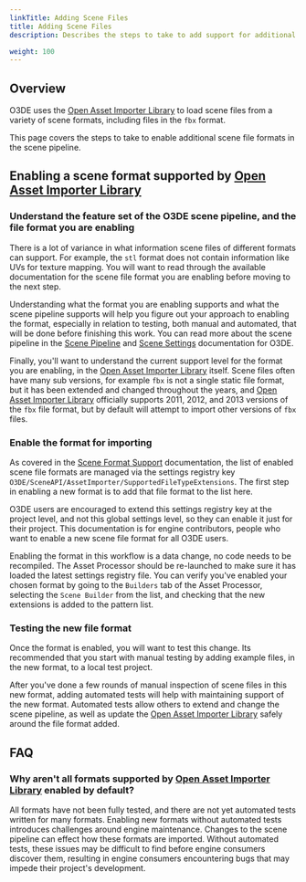 ```yaml
---
linkTitle: Adding Scene Files
title: Adding Scene Files
description: Describes the steps to take to add support for additional scene file formats.

weight: 100
---
```


## Overview

O3DE uses the [Open Asset Importer Library](./openassetimporter) to load scene files from a variety of scene formats, including files in the `fbx` format.

This page covers the steps to take to enable additional scene file formats in the scene pipeline.

## Enabling a scene format supported by [Open Asset Importer Library](./openassetimporter)

### Understand the feature set of the O3DE scene pipeline, and the file format you are enabling

There is a lot of variance in what information scene files of different formats can support. For example, the `stl` format does not contain information like UVs for texture mapping. You will want to read through the available documentation for the scene file format you are enabling before moving to the next step.

Understanding what the format you are enabling supports and what the scene pipeline supports will help you figure out your approach to enabling the format, especially in relation to testing, both manual and automated, that will be done before finishing this work. You can read more about the scene pipeline in the [Scene Pipeline](../../user-guide/assets/scene-pipeline) and [Scene Settings](../../user-guide/assets/scene-settings) documentation for O3DE.

Finally, you'll want to understand the current support level for the format you are enabling, in the [Open Asset Importer Library](./openassetimporter) itself. Scene files often have many sub versions, for example `fbx` is not a single static file format, but it has been extended and changed throughout the years, and [Open Asset Importer Library](./openassetimporter) officially supports 2011, 2012, and 2013 versions of the `fbx` file format, but by default will attempt to import other versions of `fbx` files.

### Enable the format for importing

As covered in the [Scene Format Support](../../user-guide/assets/scene-settings/scene-format-support) documentation, the list of enabled scene file formats are managed via the settings registry key `O3DE/SceneAPI/AssetImporter/SupportedFileTypeExtensions`. The first step in enabling a new format is to add that file format to the list here.

O3DE users are encouraged to extend this settings registry key at the project level, and not this global settings level, so they can enable it just for their project. This documentation is for engine contributors, people who want to enable a new scene file format for all O3DE users.

Enabling the format in this workflow is a data change, no code needs to be recompiled. The Asset Processor should be re-launched to make sure it has loaded the latest settings registry file. You can verify you've enabled your chosen format by going to the `Builders` tab of the Asset Processor, selecting the `Scene Builder` from the list, and checking that the new extensions is added to the pattern list.

### Testing the new file format

Once the format is enabled, you will want to test this change. Its recommended that you start with manual testing by adding example files, in the new format, to a local test project.

After you've done a few rounds of manual inspection of scene files in this new format, adding automated tests will help with maintaining support of the new format. Automated tests allow others to extend and change the scene pipeline, as well as update the [Open Asset Importer Library](./openassetimporter) safely around the file format added.

## FAQ

### Why aren't all formats supported by [Open Asset Importer Library](./openassetimporter) enabled by default?

All formats have not been fully tested, and there are not yet automated tests written for many formats. Enabling new formats without automated tests introduces challenges around engine maintenance. Changes to the scene pipeline can effect how these formats are imported. Without automated tests, these issues may be difficult to find before engine consumers discover them, resulting in engine consumers encountering bugs that may impede their project's development.
